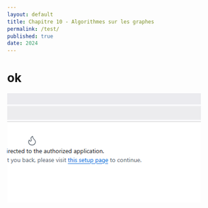 ```yaml
---
layout: default
title: Chapitre 10 - Algorithmes sur les graphes
permalink: /test/
published: true
date: 2024
---
```


# ok

![img.png](img.png)